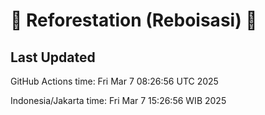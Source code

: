 
# 🌳 Reforestation (Reboisasi) 🌲

## Last Updated

GitHub Actions time: Fri Mar  7 08:26:56 UTC 2025

Indonesia/Jakarta time: Fri Mar  7 15:26:56 WIB 2025
